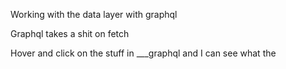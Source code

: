 Working with the data layer with graphql

Graphql takes a shit on fetch

Hover and click on the stuff in \_\_\_graphql and I can see what the
